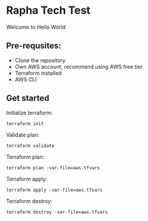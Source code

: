 # Rapha Tech Test

Welcome to Hello World

## Pre-requsites:
* Clone the repository
* Own AWS account, recommend using AWS free tier
* Terraform installed
* AWS CLI

## Get started

Initialize terraform:
```
terraform init
```

Validate plan:
```
terraform validate
```

Terraform plan:
```
terraform plan -var-file=aws.tfvars 
```

Terraform apply:
```
terraform apply -var-file=aws.tfvars
```

Terraform destroy:
```
terraform destroy -var-file=aws.tfvars
```

